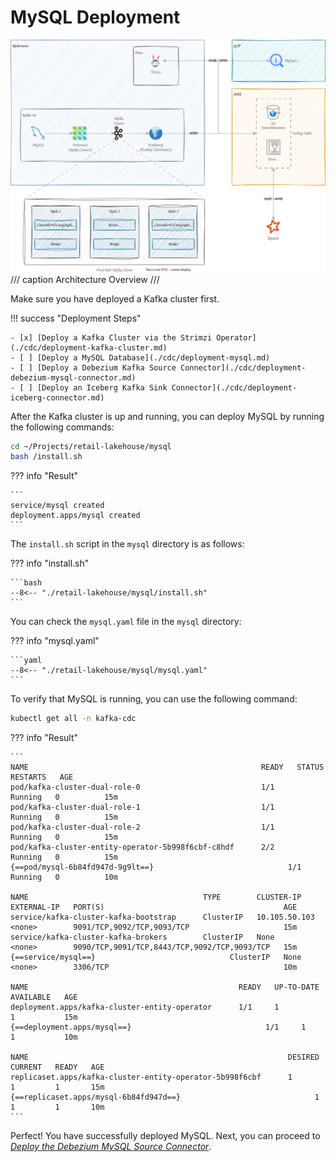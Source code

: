 # MySQL Deployment

![](../architecture.drawio.svg)
/// caption
Architecture Overview
///

Make sure you have deployed a Kafka cluster first.

!!! success "Deployment Steps"

    - [x] [Deploy a Kafka Cluster via the Strimzi Operator](./cdc/deployment-kafka-cluster.md)
    - [ ] [Deploy a MySQL Database](./cdc/deployment-mysql.md)
    - [ ] [Deploy a Debezium Kafka Source Connector](./cdc/deployment-debezium-mysql-connector.md)
    - [ ] [Deploy an Iceberg Kafka Sink Connector](./cdc/deployment-iceberg-connector.md)

After the Kafka cluster is up and running, you can deploy MySQL by running the following commands:

```bash
cd ~/Projects/retail-lakehouse/mysql
bash /install.sh
```

??? info "Result"

    ```
    service/mysql created
    deployment.apps/mysql created
    ```

The `install.sh` script in the `mysql` directory is as follows:

??? info "install.sh"

    ```bash
    --8<-- "./retail-lakehouse/mysql/install.sh"
    ```

You can check the `mysql.yaml` file in the `mysql` directory:

??? info "mysql.yaml"

    ```yaml
    --8<-- "./retail-lakehouse/mysql/mysql.yaml"
    ```

To verify that MySQL is running, you can use the following command:

```bash
kubectl get all -n kafka-cdc
```

??? info "Result"

    ```
    NAME                                                    READY   STATUS    RESTARTS   AGE
    pod/kafka-cluster-dual-role-0                           1/1     Running   0          15m
    pod/kafka-cluster-dual-role-1                           1/1     Running   0          15m
    pod/kafka-cluster-dual-role-2                           1/1     Running   0          15m
    pod/kafka-cluster-entity-operator-5b998f6cbf-c8hdf      2/2     Running   0          15m
    {==pod/mysql-6b84fd947d-9g9lt==}                              1/1     Running   0          10m

    NAME                                       TYPE        CLUSTER-IP      EXTERNAL-IP   PORT(S)                                        AGE
    service/kafka-cluster-kafka-bootstrap      ClusterIP   10.105.50.103   <none>        9091/TCP,9092/TCP,9093/TCP                     15m
    service/kafka-cluster-kafka-brokers        ClusterIP   None            <none>        9090/TCP,9091/TCP,8443/TCP,9092/TCP,9093/TCP   15m
    {==service/mysql==}                              ClusterIP   None            <none>        3306/TCP                                       10m

    NAME                                               READY   UP-TO-DATE   AVAILABLE   AGE
    deployment.apps/kafka-cluster-entity-operator      1/1     1            1           15m
    {==deployment.apps/mysql==}                              1/1     1            1           10m

    NAME                                                          DESIRED   CURRENT   READY   AGE
    replicaset.apps/kafka-cluster-entity-operator-5b998f6cbf      1         1         1       15m
    {==replicaset.apps/mysql-6b84fd947d==}                              1         1         1       10m
    ```

Perfect! You have successfully deployed MySQL. Next, you can proceed to [*Deploy the Debezium MySQL Source Connector*](./cdc/deployment-debezium-mysql-connector.md).